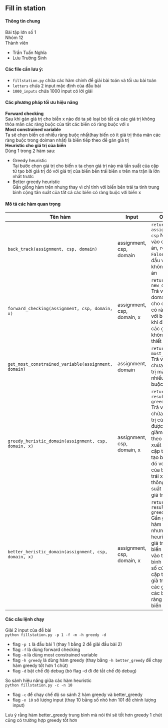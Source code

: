 ## Fill in station 

#### Thông tin chung
Bài tập lớn số 1  
Nhóm 12  
Thành viên 
  + Trần Tuấn Nghĩa  
  + Lưu Trường Sinh  

#### Các file cần lưu ý:  
+ `fillstation.py` chứa các hàm chính để giải bài toán và tối ưu bài toán  
+ `letters` chứa 2 input mặc định của đầu bài  
+ `1000_inputs`  chứa 1000 input có lời giải  

#### Các phương pháp tối ưu hiệu năng
**Forward checking**  
Sau khi gán giá trị cho biễn x nào đó ta sẽ loại bỏ tất cả các giá trị không thỏa mãn các ràng buộc của tất các biến có ràng buộc với x    
**Most constrained variable**  
Ta sẽ chọn biến có nhiểu ràng buộc nhất(hay biến có ít giá trị thỏa mãn các ràng buộc trong doiman nhất) là biến tiếp theo để gán giá trị  
**Heuristic cho giá trị của biến**  
Dùng 1 trong 2 hàm sau:
+ Greedy heuristic  
Tại bước chọn giá trị cho biến x ta chọn giá trị nào mà tần suất của cặp từ tạo bởi giá trị đó với giá trị của biến bên trái biến x trên ma trận là lớn nhất trước  
+ Better greedy heuristic  
Gần giống hàm trên nhưng thay vì chỉ tính với biến bên trái ta tính trung bình cộng tần suất của tất cả các biến có ràng buộc với biến x  

#### Mô tả các hàm quan trọng  
|Tên hàm | Input | Output |
| --- | --- | --- |
|`back_track(assignment, csp, domain)`|assignment, csp, domain|`return assignment, csp` Nếu đầu vào có đáp án, `return False` Nếu đầu vào không có đáp án|
|`forward_checking(assignment, csp, domain, x)`|assignment, csp, domain, x|`return new_domain` Trả về 1 domain mới cho các biến có ràng buộc với biến x sau khi đã loại bỏ các giá trị không cần thiết|
|`get_most_constrained_variable(assignment, domain)`|assignment, domain|`return most_variable` Trả về biến chưa có giá trị mà có nhiều ràng buộc nhất|
|`greedy_heristic_domain(assignment, csp, domain, x)`|assignment, csp, domain, x|`return result, greedy_info` Trả về list chứa các giá trị của biến x được sắp xếp giảm dần theo tần suất xuất hiện của cặp từ được tạo bới giá trị đó với giá trị của biến bên trái x và thông tin tần suất của từng giá trị|
|`better_heristic_domain(assignment, csp, domain, x)`|assignment, csp, domain, x|`return result, greedy_info` Gần giống với hàm trên nhưng giá trị heuristic của giá trị của biến x giựa vào trung bình cộng tần số của các cặp từ tạo bởi giả trị đó và các giá trị của các biến có ràng buộc với biến x|

#### Các câu lệnh chạy  
Giải 2 input của để bài  
`python fillstation.py -p 1 -f -m -h greedy -d`  
+ flag `-p 1` là đầu bài 1 (thay 1 bằng 2 để giải đầu bài 2)  
+ flag `-f` là dùng forward checking  
+ flag `-m` là dùng most constrained variable  
+ flag `-h greedy` là dùng hàm greedy (thay bằng `-h better_greedy` để chạy hàm greedy tốt hơn 1 chút)
+ flag `-d` bật chể độ debug (bỏ flag -d đi đẻ tắt chế độ debug)

So sánh hiệu năng giữa các hàm heuristic  
`python fillstation.py -c -n 10`
+ flag `-c` để chạy chế độ so sánh 2 hàm greedy và better_greedy
+ flag `-n 10` sô lượng input (thay 10 bằng số nhỏ hơn 101 để chỉnh lượng input)

Lưu ý rằng hàm better_greedy trung bình mà nói thì sẽ tốt hơn greedy 1 chút cũng có trường hợp greedy tốt hơn













